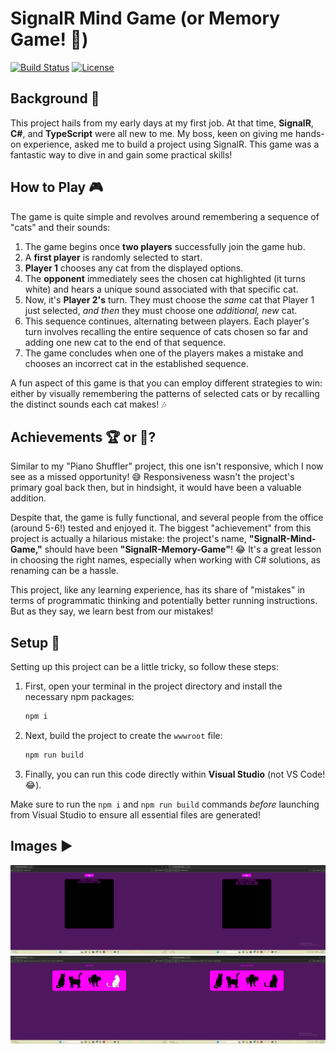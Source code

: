 # SignalR Mind Game (or Memory Game! 🧠)

[![Build Status](https://img.shields.io/badge/build-passing-brightgreen)](https://github.com/TomC333/SignalR-Memory-Game)
[![License](https://img.shields.io/badge/license-MIT-blue)](https://github.com/TomC333/SignalR-Memory-Game/blob/main/LICENSE)

## Background 🤯

This project hails from my early days at my first job. At that time, **SignalR**, **C#**, and **TypeScript** were all new to me. My boss, keen on giving me hands-on experience, asked me to build a project using SignalR. This game was a fantastic way to dive in and gain some practical skills!

## How to Play 🎮

The game is quite simple and revolves around remembering a sequence of "cats" and their sounds:

1.  The game begins once **two players** successfully join the game hub.
2.  A **first player** is randomly selected to start.
3.  **Player 1** chooses any cat from the displayed options.
4.  The **opponent** immediately sees the chosen cat highlighted (it turns white) and hears a unique sound associated with that specific cat.
5.  Now, it's **Player 2's** turn. They must choose the *same* cat that Player 1 just selected, *and then* they must choose one *additional, new* cat.
6.  This sequence continues, alternating between players. Each player's turn involves recalling the entire sequence of cats chosen so far and adding one new cat to the end of that sequence.
7.  The game concludes when one of the players makes a mistake and chooses an incorrect cat in the established sequence.

A fun aspect of this game is that you can employ different strategies to win: either by visually remembering the patterns of selected cats or by recalling the distinct sounds each cat makes! 🎶

## Achievements 🏆 or 💩?

Similar to my "Piano Shuffler" project, this one isn't responsive, which I now see as a missed opportunity! 😅 Responsiveness wasn't the project's primary goal back then, but in hindsight, it would have been a valuable addition.

Despite that, the game is fully functional, and several people from the office (around 5-6!) tested and enjoyed it. The biggest "achievement" from this project is actually a hilarious mistake: the project's name, **"SignalR-Mind-Game,"** should have been **"SignalR-Memory-Game"**! 😂 It's a great lesson in choosing the right names, especially when working with C# solutions, as renaming can be a hassle.

This project, like any learning experience, has its share of "mistakes" in terms of programmatic thinking and potentially better running instructions. But as they say, we learn best from our mistakes!

## Setup 🌱

Setting up this project can be a little tricky, so follow these steps:

1.  First, open your terminal in the project directory and install the necessary npm packages:
    ```sh
    npm i
    ```
2.  Next, build the project to create the `wwwroot` file:
    ```sh
    npm run build
    ```
3.  Finally, you can run this code directly within **Visual Studio** (not VS Code! 😂).

Make sure to run the `npm i` and `npm run build` commands *before* launching from Visual Studio to ensure all essential files are generated!

## Images ▶️

![Lobby Image](https://github.com/TomC333/SignalR-Memory-Game/blob/main/images/lobby.jpg)
![Gameplay Image](https://github.com/TomC333/SignalR-Memory-Game/blob/main/images/game.jpg)
